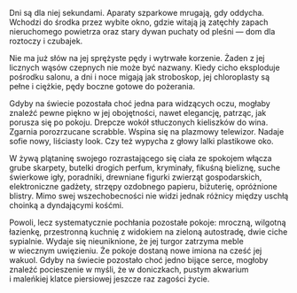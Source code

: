 Dni są dla niej sekundami. Aparaty szparkowe mrugają, gdy oddycha. Wchodzi do środka przez wybite okno, gdzie witają ją zatęchły zapach nieruchomego powietrza oraz stary dywan puchaty od pleśni — dom dla roztoczy i czubajek.

Nie ma już słów na jej sprężyste pędy i wytrwałe korzenie. Żaden z jej licznych wąsów czepnych nie może być nazwany. Kiedy cicho eksploduje pośrodku salonu, a dni i noce migają jak stroboskop, jej chloroplasty są pełne i ciężkie, pędy boczne gotowe do pożerania.

Gdyby na świecie pozostała choć jedna para widzących oczu, mogłaby znaleźć pewne piękno w jej obojętności, nawet elegancję, patrząc, jak porusza się po pokoju. Drepcze wokół stłuczonych kieliszków do wina. Zgarnia porozrzucane scrabble. Wspina się na plazmowy telewizor. Nadaje sofie nowy, liściasty look. Czy też wypycha z głowy lalki plastikowe oko.

W żywą plątaninę swojego rozrastającego się ciała ze spokojem włącza grube skarpety, butelki drogich perfum, kryminały, fikuśną bieliznę, suche świerkowe igły, poradniki, drewniane figurki zwierząt gospodarskich, elektroniczne gadżety, strzępy ozdobnego papieru, biżuterię, opróżnione blistry. Mimo swej wszechobecności nie widzi jednak różnicy między uschłą choinką a dyndającymi kośćmi.

Powoli, lecz systematycznie pochłania pozostałe pokoje: mroczną, wilgotną łazienkę, przestronną kuchnię z widokiem na zieloną autostradę, dwie ciche sypialnie. Wydaje się nieuniknione, że jej turgor zatrzyma meble w wiecznym uwięzieniu. Że pokoje dostaną nowe imiona na cześć jej wakuol. Gdyby na świecie pozostało choć jedno bijące serce, mogłoby znaleźć pocieszenie w myśli, że w doniczkach, pustym akwarium i maleńkiej klatce piersiowej jeszcze raz zagości życie.